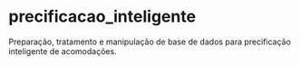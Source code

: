 # precificacao_inteligente

Preparação, tratamento e manipulação de base de dados para precificação inteligente de acomodações.
